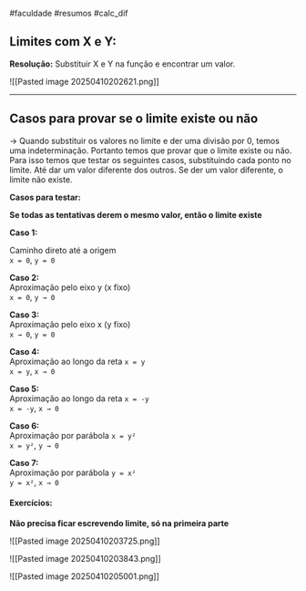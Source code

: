#faculdade #resumos #calc_dif
## Limites com X e Y:

**Resolução:** Substituir X e Y na função e encontrar um valor.

![[Pasted image 20250410202621.png]]

---

## Casos para provar se o limite existe ou não

→ Quando substituir os valores no limite e der uma divisão por 0, temos uma indeterminação. Portanto temos que provar que o limite existe ou não. Para isso temos que testar os seguintes casos, substituindo cada ponto no limite. Até dar um valor diferente dos outros. Se der um valor diferente, o limite não existe.

**Casos para testar:**

**Se todas as tentativas derem o mesmo valor, então o limite existe**

**Caso 1:**

Caminho direto até a origem  
`x = 0`, `y = 0`


**Caso 2:**  
Aproximação pelo eixo y (x fixo)  
`x = 0`, `y → 0`


**Caso 3:**  
Aproximação pelo eixo x (y fixo)  
`x → 0`, `y = 0`


**Caso 4:**  
Aproximação ao longo da reta `x = y`  
`x = y`, `x → 0`


**Caso 5:**  
Aproximação ao longo da reta `x = -y`  
`x = -y`, `x → 0`


**Caso 6:**  
Aproximação por parábola `x = y²`  
`x = y²`, `y → 0`


**Caso 7:**  
Aproximação por parábola `y = x²`  
`y = x²`, `x → 0`
#### Exercícios:
**Não precisa ficar escrevendo limite, só na primeira parte**

![[Pasted image 20250410203725.png]]

![[Pasted image 20250410203843.png]]

![[Pasted image 20250410205001.png]]

